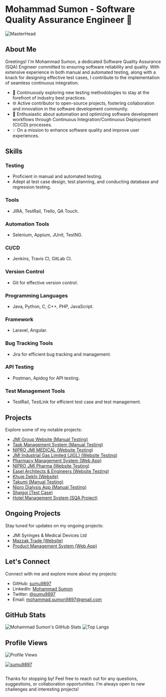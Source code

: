 # Mohammad Sumon - Software Quality Assurance Engineer 👋
![MasterHead](https://e0.pxfuel.com/wallpapers/460/450/desktop-wallpaper-qa-best-practices-to-deliver-stable-software-quality-assurance.jpg)
## About Me

Greetings! I'm Mohammad Sumon, a dedicated Software Quality Assurance (SQA) Engineer committed to ensuring software reliability and quality. With extensive experience in both manual and automated testing, along with a knack for designing effective test cases, I contribute to the implementation of seamless continuous integration.

- 🔬 Continuously exploring new testing methodologies to stay at the forefront of industry best practices.
- 🌐 Active contributor to open-source projects, fostering collaboration and innovation in the software development community.
- 🚀 Enthusiastic about automation and optimizing software development workflows through Continuous Integration/Continuous Deployment (CI/CD) processes.
- 💡 On a mission to enhance software quality and improve user experiences.

## Skills

### Testing
- Proficient in manual and automated testing.
- Adept at test case design, test planning, and conducting database and regression testing.

### Tools
- JIRA, TestRail, Trello, QA Touch.

### Automation Tools
- Selenium, Appium, JUnit, TestNG.

### CI/CD
- Jenkins, Travis CI, GitLab CI.

### Version Control
- Git for effective version control.

### Programming Languages
- Java, Python, C, C++, PHP, JavaScript.

### Framework
- Laravel, Angular.

### Bug Tracking Tools
- Jira for efficient bug tracking and management.

### API Testing
- Postman, Apidog for API testing.

### Test Management Tools
- TestRail, TestLink for efficient test case and test management.

## Projects

Explore some of my notable projects:

- [JMI Group Website (Manual Testing)](https://github.com/sumu9897/JMI-Group-Test)
- [Task Management System (Manual Testing)](https://github.com/sumu9897/Task-Management)
- [NIPRO JMI MEDICAL (Website Testing)](https://github.com/sumu9897/NIPRO-JMI-MEDICAL)
- [JMI Industrial Gas Limited (JIGL) (Website Testing)](https://github.com/sumu9897/JMI-Gas)
- [Pharmacy Management System (Web App)](https://github.com/sumu9897/Pharmacy-M-S)
- [NIPRO JMI Pharma (Website Testing)](https://github.com/sumu9897/NIPRO-JMI-Pharma)
- [Easel Architects & Engineers (Website Testing)](https://github.com/sumu9897/Easel-Architects)
- [Khuje Dekhi (Website)](https://khujedekhi.com/)
- [Takumi (Manual Testing)](https://github.com/sumu9897/Takumi)
- [Nipro Dialysis App (Manual Testing)](https://github.com/sumu9897/Nipro-Dialysis-App)
- [Shajgoj (Test Case)](https://github.com/sumu9897/Test-Case/tree/main/Shajgoj)
- [Hotel Management System (SQA Project)](https://github.com/sumu9897/S-Q-T)

## Ongoing Projects

Stay tuned for updates on my ongoing projects:

- JMI Syringes & Medical Devices Ltd
- [Mazzak Trade (Website)](https://github.com/sumu9897/Mazzak-Trade-Website)
- [Product Management System (Web App)](https://github.com/sumu9897/Product-Management-System)

## Let's Connect

Connect with me and explore more about my projects:
- GitHub: [sumu9897](https://github.com/sumu9897)
- LinkedIn: [Mohammad Sumon](https://www.linkedin.com/in/md-sumon9897/)
- Twitter: [@sumu9897](https://twitter.com/sumu9897)
- Email: mohammad.sumon9897@gmail.com

## GitHub Stats

![Mohammad Sumon's GitHub Stats](https://github-readme-stats.vercel.app/api?username=sumu9897&show_icons=true&count_private=true&hide=contribs)
![Top Langs](https://github-readme-stats.vercel.app/api/top-langs/?username=sumu9897&layout=compact)

## Profile Views

![Profile Views](https://komarev.com/ghpvc/?username=sumu9897&color=brightgreen)

<p align="left">
  <a href="https://github.com/ryo-ma/github-profile-trophy">
    <img src="https://github-profile-trophy.vercel.app/?username=sumu9897" alt="sumu9897" />
  </a>
</p>

<p align="left">
  <a href="https://twitter.com/" target="blank">
    <img src="https://img.shields.io/twitter/follow/?logo=twitter&style=for-the-badge" alt="" />
  </a>
</p>

Thanks for stopping by! Feel free to reach out for any questions, suggestions, or collaboration opportunities. I'm always open to new challenges and interesting projects!
